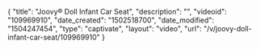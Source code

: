 {
    "title": "Joovy&reg; Doll Infant Car Seat",
    "description": "",
    "videoid": "109969910",
    "date_created": "1502518700",
    "date_modified": "1504247454",
    "type": "captivate",
    "layout": "video",
    "url": "\/v\/joovy-doll-infant-car-seat\/109969910"
}